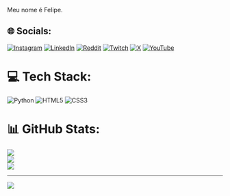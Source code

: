 Meu nome é Felipe.


## 🌐 Socials:
[![Instagram](https://img.shields.io/badge/Instagram-%23E4405F.svg?logo=Instagram&logoColor=white)](https://instagram.com/felipe.selhorst) [![LinkedIn](https://img.shields.io/badge/LinkedIn-%230077B5.svg?logo=linkedin&logoColor=white)](https://linkedin.com/in/felipe-selhorst-de-lima-330673339) [![Reddit](https://img.shields.io/badge/Reddit-%23FF4500.svg?logo=Reddit&logoColor=white)](https://reddit.com/user/Zealousideal-Pen9557) [![Twitch](https://img.shields.io/badge/Twitch-%239146FF.svg?logo=Twitch&logoColor=white)](https://twitch.tv/Poke13_) [![X](https://img.shields.io/badge/X-black.svg?logo=X&logoColor=white)](https://x.com/@OuroPudim) [![YouTube](https://img.shields.io/badge/YouTube-%23FF0000.svg?logo=YouTube&logoColor=white)](https://youtube.com/@Poke1409) 

# 💻 Tech Stack:
![Python](https://img.shields.io/badge/python-3670A0?style=for-the-badge&logo=python&logoColor=ffdd54) ![HTML5](https://img.shields.io/badge/html5-%23E34F26.svg?style=for-the-badge&logo=html5&logoColor=white) ![CSS3](https://img.shields.io/badge/css3-%231572B6.svg?style=for-the-badge&logo=css3&logoColor=white)
# 📊 GitHub Stats:
![](https://github-readme-stats.vercel.app/api?username=PoggersDaSilvassauro&theme=dark&hide_border=false&include_all_commits=false&count_private=false)<br/>
![](https://nirzak-streak-stats.vercel.app/?user=PoggersDaSilvassauro&theme=dark&hide_border=false)<br/>
![](https://github-readme-stats.vercel.app/api/top-langs/?username=PoggersDaSilvassauro&theme=dark&hide_border=false&include_all_commits=false&count_private=false&layout=compact)

---
[![](https://visitcount.itsvg.in/api?id=PoggersDaSilvassauro&icon=0&color=4)](https://visitcount.itsvg.in)
